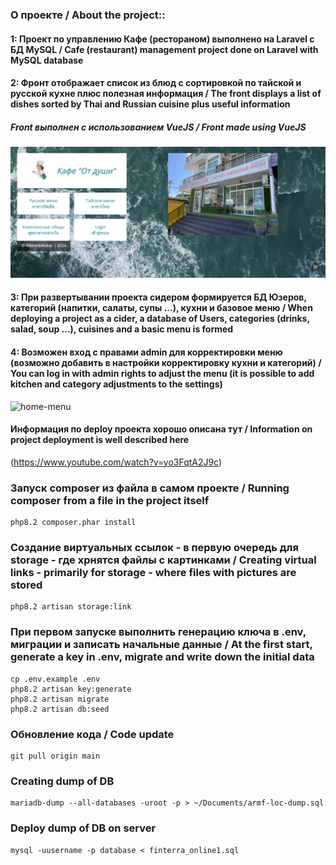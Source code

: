 

### О проекте / About the project::
#### 1: Проект по управлению Кафе (рестораном) выполнено на Laravel с БД MySQL / Cafe (restaurant) management project done on Laravel with MySQL database
#### 2: Фронт отображает список из блюд с сортировкой по тайской и русской кухне плюс полезная информация / The front displays a list of dishes sorted by Thai and Russian cuisine plus useful information
##### Front выполнен с использованием VueJS / Front made using VueJS
![home01](https://github.com/olegvpc/cafe-ot-dushi/blob/main/public/img/home-01.jpg?raw=true)
#### 3: При развертывании проекта сидером формируется БД Юзеров, категорий (напитки, салаты, супы ...), кухни и базовое меню / When deploying a project as a cider, a database of Users, categories (drinks, salad, soup ...), cuisines and a basic menu is formed
#### 4: Возможен вход с правами admin для корректировки меню (возможно добавить в настройки корректировку кухни и категорий) / You can log in with admin rights to adjust the menu (it is possible to add kitchen and category adjustments to the settings)
![home-menu](https://github.com/olegvpc/cafe-ot-dushi/blob/main/public/img/home-menu.jpg![img.png](img.png).jpg?raw=true)



#### Информация по deploy проекта хорошо описана тут / Information on project deployment is well described here
(https://www.youtube.com/watch?v=yo3FqtA2J9c)

### Запуск composer из файла в самом проекте / Running composer from a file in the project itself
```
php8.2 composer.phar install
```
### Создание виртуальных ссылок - в первую очередь для storage - где хрнятся файлы с картинками / Creating virtual links - primarily for storage - where files with pictures are stored
```
php8.2 artisan storage:link
```
### При первом запуске выполнить генерацию ключа в .env, миграции и записать начальные данные / At the first start, generate a key in .env, migrate and write down the initial data
```
cp .env.example .env
php8.2 artisan key:generate
php8.2 artisan migrate
php8.2 artisan db:seed
```
### Обновление кода / Code update
```
git pull origin main
```
### Creating dump of DB
```
mariadb-dump --all-databases -uroot -p > ~/Documents/armf-loc-dump.sql
```

### Deploy dump of DB on server
```
mysql -uusername -p database < finterra_online1.sql
```
